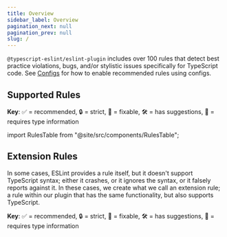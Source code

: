 ```yaml
---
title: Overview
sidebar_label: Overview
pagination_next: null
pagination_prev: null
slug: /
---
```


`@typescript-eslint/eslint-plugin` includes over 100 rules that detect best practice violations, bugs, and/or stylistic issues specifically for TypeScript code.
See [Configs](/docs/linting/configs) for how to enable recommended rules using configs.

## Supported Rules

**Key**: :white_check_mark: = recommended, :lock: = strict, :wrench: = fixable, 🛠 = has suggestions, :thought_balloon: = requires type information

import RulesTable from "@site/src/components/RulesTable";

<RulesTable />

## Extension Rules

In some cases, ESLint provides a rule itself, but it doesn't support TypeScript syntax; either it crashes, or it ignores the syntax, or it falsely reports against it.
In these cases, we create what we call an extension rule; a rule within our plugin that has the same functionality, but also supports TypeScript.

**Key**: :white_check_mark: = recommended, :lock: = strict, :wrench: = fixable, 🛠 = has suggestions, :thought_balloon: = requires type information

<RulesTable extensionRules />
